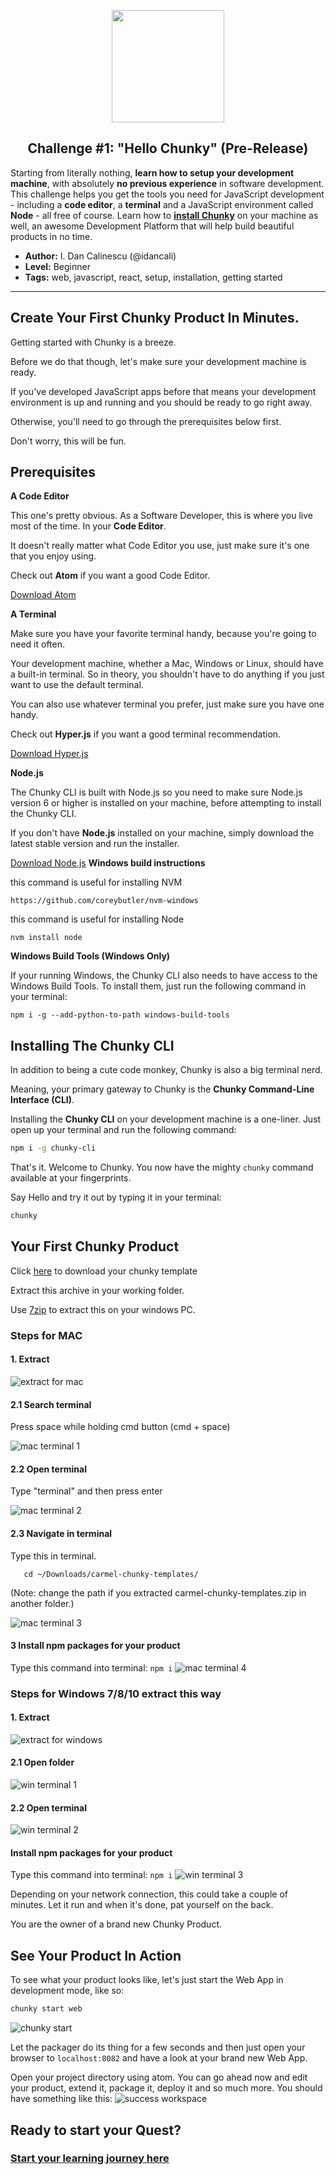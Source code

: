<p align="center">
  <img src="https://raw.githubusercontent.com/fluidtrends/carmel/master/challenges/hello-chunky/icon.gif" width="180">
  <h2 align="center"> Challenge #1: "Hello Chunky" (Pre-Release)</h2>
</p>

Starting from literally nothing, **learn how to setup your development machine**, with absolutely **no previous experience** in software development. This challenge helps you get the tools you need for JavaScript development - including a **code editor**, a **terminal** and a JavaScript environment called **Node** - all free of course. Learn how to [**install Chunky**](http://chunky.io) on your machine as well, an awesome Development Platform that will help build beautiful products in no time.

* **Author:** I. Dan Calinescu (@idancali)
* **Level:** Beginner
* **Tags:** web, javascript, react, setup, installation, getting started

---

## Create Your First Chunky Product In Minutes.

Getting started with Chunky is a breeze.

Before we do that though, let's make sure your development machine is ready.

If you've developed JavaScript apps before that means your development environment is up and running and you should be ready to go right away.

Otherwise, you'll need to go through the prerequisites below first.

Don't worry, this will be fun.

## Prerequisites

**A Code Editor**

This one's pretty obvious. As a Software Developer, this is where you live most of the time. In your **Code Editor**.

It doesn't really matter what Code Editor you use, just make sure it's one that you enjoy using.

Check out **Atom** if you want a good Code Editor.

[Download Atom](http://atom.io)

**A Terminal**

Make sure you have your favorite terminal handy, because you're going to need it often.

Your development machine, whether a Mac, Windows or Linux, should have a built-in terminal. So in theory, you shouldn't have to do anything if you just want to use the default terminal.

You can also use whatever terminal you prefer, just make sure you have one handy.

Check out **Hyper.js** if you want a good terminal recommendation.

[Download Hyper.js](https://hyper.is/)

**Node.js**

The Chunky CLI is built with Node.js so you need to make sure Node.js version 6 or higher is installed on your machine, before attempting to install the Chunky CLI.

If you don't have **Node.js** installed on your machine, simply download the latest stable version and run the installer.

[Download Node.js](https://nodejs.org/en/download/)
**Windows build instructions**

this command is useful for installing NVM
```
https://github.com/coreybutler/nvm-windows
```
this command is useful for installing Node
```
nvm install node
```
**Windows Build Tools (Windows Only)**

If your running Windows, the Chunky CLI also needs to have access to the Windows Build Tools. To install them, just run the following command in your terminal:

```
npm i -g --add-python-to-path windows-build-tools
```

## Installing The Chunky CLI

In addition to being a cute code monkey, Chunky is also a big terminal nerd.

Meaning, your primary gateway to Chunky is the **Chunky Command-Line Interface (CLI)**.

Installing the **Chunky CLI** on your development machine is a one-liner. Just open up your terminal and run the following command:

```bash
npm i -g chunky-cli
```

That's it. Welcome to Chunky. You now have the mighty ```chunky``` command available at your fingerprints.

Say Hello and try it out by typing it in your terminal:

```bash
chunky
```

## Your First Chunky Product

Click [here](https://github.com/fluidtrends/carmel/archive/chunky-templates.zip) to download your chunky template

Extract this archive in your working folder.

Use [7zip](https://www.7-zip.org/) to extract this on your windows PC.

### Steps for MAC
#### 1. Extract

![extract for mac][extract for mac] 

[extract for mac]: ../img/extract-mac.png

#### 2.1 Search terminal

Press space while holding cmd button (cmd + space) 

![mac terminal 1][mac terminal 1] 

[mac terminal 1]: ../img/mac-terminal-1.png

#### 2.2 Open terminal

Type "terminal" and then press enter 

![mac terminal 2][mac terminal 2] 

[mac terminal 2]: ../img/mac-terminal-2.png

#### 2.3 Navigate in terminal

Type this in terminal.
```
   cd ~/Downloads/carmel-chunky-templates/
```
(Note: change the path if you extracted carmel-chunky-templates.zip in another folder.)

![mac terminal 3][mac terminal 3] 

[mac terminal 3]: ../img/mac-terminal-3.png

#### 3 Install npm packages for your product

Type this command into terminal: 
```npm i```
![mac terminal 4][mac terminal 4] 

[mac terminal 4]: ../img/mac-terminal-4.png

### Steps for Windows 7/8/10 extract this way

#### 1. Extract

![extract for windows][extract for windows] 

[extract for windows]: ../img/extract-win.png

#### 2.1 Open folder

![win terminal 1][win terminal 1] 

[win terminal 1]: ../img/win-terminal-1.jpg

#### 2.2 Open terminal

![win terminal 2][win terminal 2] 

[win terminal 2]: ../img/win-terminal-2.jpg

#### Install npm packages for your product

Type this command into terminal: 
```npm i```
![win terminal 3][win terminal 3] 

[win terminal 3]: ../img/win-terminal-3.jpg

Depending on your network connection, this could take a couple of minutes. Let it run and when it's done, pat yourself on the back.

You are the owner of a brand new Chunky Product.

## See Your Product In Action

To see what your product looks like, let's just start the Web App in development mode, like so:

```bash
chunky start web
```

![chunky start][chunky start] 

[chunky start]: ../img/chunk-start.jpg

Let the packager do its thing for a few seconds and then just open your browser to ```localhost:8082``` and have a look at your brand new Web App.

Open your project directory using atom.
You can go ahead now and edit your product, extend it, package it, deploy it and so much more.
You should have something like this:
![success workspace][success workspace]
 
[success workspace]: ../img/success.png

## Ready to start your Quest?
### [Start your learning journey here](https://github.com/fluidtrends/carmel/tree/challenges-chunk/challenges/define-your-brand)